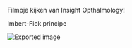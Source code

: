 Filmpje kijken van Insight Opthalmology!

Imbert-Fick principe

![Exported image](app://04fb23cf435b235fe747aa8a174fd4ebf175/Users/bengoudsmit/Library/Mobile%20Documents/iCloud~md~obsidian/Documents/Oog/Files/Attachments/Tonometry.md/Exported%20image%2020240525074904-0.png?1716616146443)